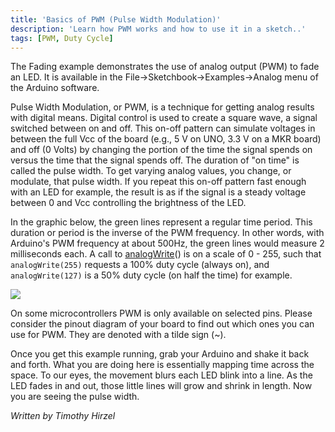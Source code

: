 ```yaml
---
title: 'Basics of PWM (Pulse Width Modulation)'
description: 'Learn how PWM works and how to use it in a sketch..'
tags: [PWM, Duty Cycle]
---
```



The Fading example demonstrates the use of analog output (PWM) to fade an LED. It is available in the File->Sketchbook->Examples->Analog menu of the Arduino software.

Pulse Width Modulation, or PWM, is a technique for getting analog results with digital means. Digital control is used to create a square wave, a signal switched between on and off. This on-off pattern can simulate voltages in between the full Vcc of the board (e.g., 5 V on UNO, 3.3 V on a MKR board) and off (0 Volts) by changing the portion of the time the signal spends on versus the time that the signal spends off. The duration of "on time" is called the pulse width. To get varying analog values, you change, or modulate, that pulse width. If you repeat this on-off pattern fast enough with an LED for example, the result is as if the signal is a steady voltage between 0 and Vcc controlling the brightness of the LED.

In the graphic below, the green lines represent a regular time period. This duration or period is the inverse of the PWM frequency. In other words, with Arduino's PWM frequency at about 500Hz, the green lines would measure 2 milliseconds each. A call to [analogWrite](https://arduino.cc/en/Reference/AnalogWrite)() is on a scale of 0 - 255, such that `analogWrite(255)` requests a 100% duty cycle (always on), and `analogWrite(127)` is a 50% duty cycle (on half the time) for example.

![](./pwm.gif)

On some microcontrollers PWM is only available on selected pins. Please consider the pinout diagram of your board to find out which ones you can use for PWM. They are denoted with a tilde sign (~).

Once you get this example running, grab your Arduino and shake it back and forth. What you are doing here is essentially mapping time across the space. To our eyes, the movement blurs each LED blink into a line. As the LED fades in and out, those little lines will grow and shrink in length. Now you are seeing the pulse width.

*Written by Timothy Hirzel*
